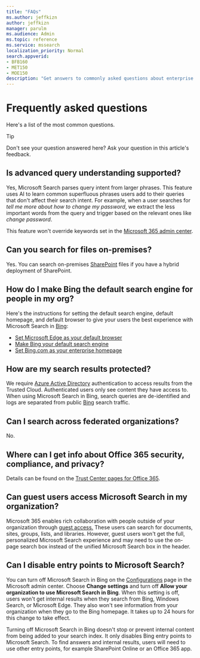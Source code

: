 ```yaml
---
title: "FAQs"
ms.author: jeffkizn
author: jeffkizn
manager: parulm
ms.audience: Admin
ms.topic: reference
ms.service: mssearch
localization_priority: Normal
search.appverid:
- BFB160
- MET150
- MOE150
description: "Get answers to commonly asked questions about enterprise search and Microsoft Search"
---
```

<!-- markdownlint-disable no-trailing-punctuation -->
# Frequently asked questions

Here's a list of the most common questions.

> [!TIP]
> Don't see your question answered here? Ask your question in this article's feedback.

## Is advanced query understanding supported?

Yes, Microsoft Search parses query intent from larger phrases. This feature uses AI to learn common superfluous phrases users add to their queries that don't affect their search intent. For example, when a user searches for *tell me more about how to change my password*, we extract the less important words from the query and trigger based on the relevant ones like *change password*.
  
This feature won't override keywords set in the [Microsoft 365 admin center](https://admin.microsoft.com).
  
## Can you search for files on-premises?

Yes. You can search on-premises [SharePoint](http://sharepoint.com/) files if you have a hybrid deployment of SharePoint.
  
## How do I make Bing the default search engine for people in my org?

Here's the instructions for setting the default search engine, default homepage, and default browser to give your users the best experience with Microsoft Search in [Bing](https://Bing.com):

- [Set Microsoft Edge as your default browser](/deployedge/edge-default-browser)
- [Make Bing your default search engine](set-default-search-engine.md)
- [Set Bing.com as your enterprise homepage](set-default-homepage.md)

## How are my search results protected?

We require [Azure Active Directory](/azure/active-directory/) authentication to access results from the Trusted Cloud. Authenticated users only see content they have access to. When using Microsoft Search in Bing, search queries are de-identified and logs are separated from public [Bing](https://Bing.com) search traffic.

## Can I search across federated organizations?

No.

## Where can I get info about Office 365 security, compliance, and privacy?

Details can be found on the [Trust Center pages for Office 365](https://www.microsoft.com/TrustCenter/CloudServices/office365/default.aspx).

## Can guest users access Microsoft Search in my organization?

Microsoft 365 enables rich collaboration with people outside of your organization through [guest access.](/microsoft-365/solutions/collaborate-with-people-outside-your-organization) These users can search for documents, sites, groups, lists, and libraries. However, guest users won't get the full, personalized Microsoft Search experience and may need to use the on-page search box instead of the unified Microsoft Search box in the header.

## Can I disable entry points to Microsoft Search?

You can turn off Microsoft Search in Bing on the [Configurations](https://admin.microsoft.com/Adminportal/Home#/MicrosoftSearch/configurations) page in the Microsoft admin center. Choose **Change settings** and turn off **Allow your organization to use Microsoft Search in Bing**. When this setting is off, users won't get internal results when they search from Bing, Windows Search, or Microsoft Edge. They also won't see information from your organization when they go to the Bing homepage. It takes up to 24 hours for this change to take effect.

Turning off Microsoft Search in Bing doesn't stop or prevent internal content from being added to your search index. It only disables Bing entry points to Microsoft Search. To find answers and internal results, users will need to use other entry points, for example SharePoint Online or an Office 365 app.
